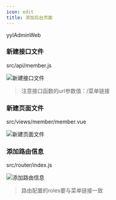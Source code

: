 ```yaml
---
icon: edit
title: 添加后台页面
---
```


yylAdminWeb

### 新建接口文件

src/api/member.js

<img :src="$withBase('/image/use/adminwebapi.jpg')" alt="新建接口文件">

> 注意接口函数的url参数值：/菜单链接

### 新建页面文件

src/views/member/member.vue

<img :src="$withBase('/image/use/adminwebpage.jpg')" alt="新建页面文件">

### 添加路由信息

src/router/index.js

<img :src="$withBase('/image/use/adminwebrouter.jpg')" alt="添加路由信息">

> 路由配置的roles要与菜单链接一致
